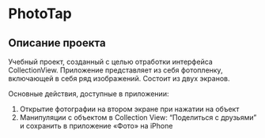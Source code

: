 # PhotoTap

## Описание проекта

Учебный проект, созданный с целью отработки интерфейса CollectionView. Приложение представляет из себя фотопленку, включающей в себя ряд изображений. Состоит из двух экранов.


Основные действия, доступные в приложении:<br>
1. Открытие фотографии на втором экране при нажатии на объект
2. Манипуляции с объектом в Collection View: “Поделиться с друзьями” и сохранить в приложение «Фото» на iPhone
